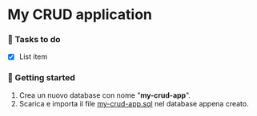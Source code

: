 # My CRUD application
### :dart: Tasks to do
 - [x] List item
### :rainbow: Getting started
 1. Crea un nuovo database con nome "**my-crud-app**".
 2. Scarica e importa il file [my-crud-app.sql](#) nel database appena creato.